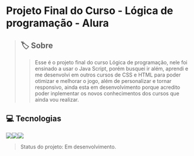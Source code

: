 <h1>Projeto Final do Curso - Lógica de programação - Alura</h1>

> ## 🏷️ Sobre
>> Esse é o projeto final do curso Lógica de programação, nele foi ensinado a usar o Java Script, porém busquei ir além, aprendi e me desenvolvi em outros cursos de CSS e HTML para poder otimizar e melhorar o jogo, além de personalizar e tornar responsivo, ainda esta em desenvolvimento porque acredito poder inplementar os novos conhecimentos dos cursos que ainda vou realizar.
>
## 💻 Tecnologias
<div>
  <img src="https://img.shields.io/badge/HTML-239120?style=for-the-badge&logo=html5&logoColor=white"><img src="https://img.shields.io/badge/CSS-239120?&style=for-the-badge&logo=css3&logoColor=white"><img src="https://img.shields.io/badge/JavaScript-F7DF1E?style=for-the-badge&logo=javascript&logoColor=black">
</div>

> Status do projeto: Em desenvolvimento.
